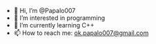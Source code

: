 - 👋 Hi, I’m @Papalo007
- 👀 I’m interested in programming
- 🌱 I’m currently learning C++
- 📫 How to reach me: ok.papalo007@gmail.com

<!---
Papalo007/Papalo007 is a ✨ special ✨ repository because its `README.md` (this file) appears on your GitHub profile.
You can click the Preview link to take a look at your changes.
--->

